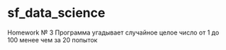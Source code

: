 # sf_data_science
Homework № 3
Программа угадывает случайное целое число от 1 до 100 менее чем за 20 попыток
